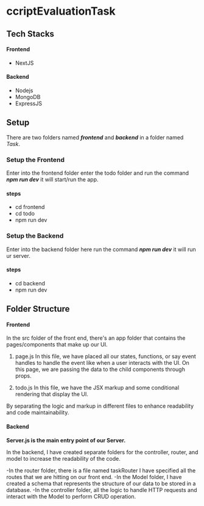 # ccriptEvaluationTask
## Tech Stacks
#### Frontend
- NextJS
#### Backend 
- Nodejs
- MongoDB
- ExpressJS

## Setup 

There are two folders named **_frontend_**  and **_backend_** in a folder named _Task_. 

### Setup the Frontend

Enter into the frontend folder enter the todo folder and run the command **_npm run dev_** it will start/run the app.
#### **steps**
- cd frontend
- cd todo
- npm run dev

### Setup the Backend

Enter into the backend folder here run the command **_npm run dev_** it will run ur server.
#### **steps**
- cd backend
- npm run dev

## Folder Structure

#### Frontend

In the src folder of the front end, there's an app folder that contains the pages/components that make up our UI.

1) page.js
  In this file, we have placed all our states, functions, or say event handles to handle the event like when a user interacts with the UI. On this page, we are passing the data to the child components through props. 

3) todo.js
  In this file, we have the JSX markup and some conditional rendering that display the UI.

 By separating the logic and markup in different files to enhance readability and code maintainability.


#### Backend

**Server.js is the main entry point of our Server.**

In the backend, I have created separate folders for the controller, router, and model to increase the readability of the code. 

-In the router folder, there is a file named taskRouter I have specified all the routes that we are hitting on our front end.
-In the Model folder, I have created a schema that represents the structure of our data to be stored in a database.
-In the controller folder, all the logic to handle HTTP requests and interact with the Model to perform CRUD operation.

